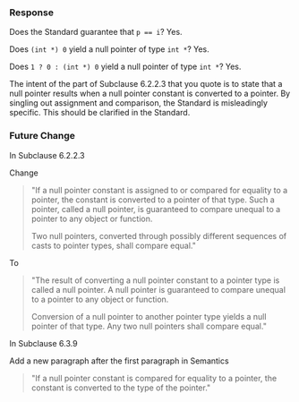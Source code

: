 ### Response

Does the Standard guarantee that `p == i`? Yes.

Does `(int *) 0` yield a null pointer of type `int *`? Yes.

Does `1 ? 0 : (int *) 0` yield a null pointer of type `int *`? Yes.

The intent of the part of Subclause 6.2.2.3 that you quote is to state that a
null pointer results when a null pointer constant is converted to a pointer. By
singling out assignment and comparison, the Standard is misleadingly specific.
This should be clarified in the Standard.

### Future Change

In Subclause 6.2.2.3

Change

> "If a null pointer constant is assigned to or compared for equality to a
> pointer, the constant is converted to a pointer of that type. Such a pointer,
> called a null pointer, is guaranteed to compare unequal to a pointer to any
> object or function.
>
> Two null pointers, converted through possibly different sequences of casts to
> pointer types, shall compare equal."

To

> "The result of converting a null pointer constant to a pointer type is called a
> null pointer. A null pointer is guaranteed to compare unequal to a pointer to
> any object or function.
>
> Conversion of a null pointer to another pointer type yields a null pointer of
> that type. Any two null pointers shall compare equal."

In Subclause 6.3.9

Add a new paragraph after the first paragraph in Semantics

> "If a null pointer constant is compared for equality to a pointer, the constant
> is converted to the type of the pointer."
